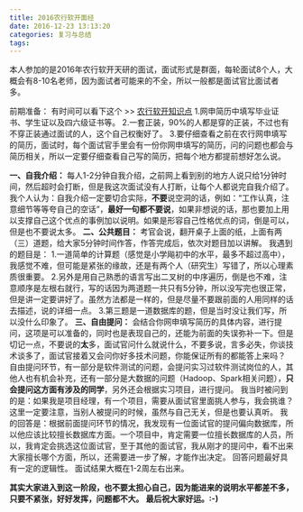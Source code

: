 ```yaml
---
title: 2016农行软开面经
date: 2016-12-23 13:13:20
categories: 复习与总结
tags:
---
```

本人参加的是2016年农行软开天研的面试，面试形式是群面，每轮面试8个人，大概会有8-10名老师，因为面试者可能来的不全，所以一般都是面试官比面试者多。

前期准备：
有时间可以看下这个 >> [农行软开知识点](http://www.jianshu.com/p/682092a6371b)
1.网申简历中填写毕业证书、学生证以及四六级证书等。
2.一套正装，90%的人都是穿的正装，不过也有不穿正装通过面试的人，这个自己权衡好了。
3.要仔细查看之前在农行网申填写的简历，面试时，每个面试官手里会有一份你网申填写的简历，问的问题也都会与简历相关，所以一定要仔细查看自己写的简历，把每个地方都提前想好怎么说。
<!--more-->
**一、自我介绍：**
每人1-2分钟自我介绍，之前网上看到别的地方人说只给1分钟时间，然后超时会打断，但是我这次面试没有人打断，让每个人都说完自我介绍了。
我个人认为：自我介绍一定要切合实际，**不要**说空洞的话，例如：“工作认真，注意细节等等夸自己的空话”，**最好一句都不要说**，如果非想说的话，那也要加上用以支撑自己这个优点的事例加以说明。如果是形容自己性格优点的词，倒是可以，但是也不要说太多。
**二、公共题目：**
考官会说，翻开桌子上面的纸，上面有两（三）道题，给大家5分钟时间作答，作答完成后，依次对题目加以讲解。
我遇到的题目是：
1.一道简单的计算题（感觉是小学飚初中的水平，最多不超过高中），我感觉不难，但可能是紧张的缘故，还是有两个人（研究生）写错了，所以心理素质很重要。
2.另外是用自己熟悉的语言写出二叉树的中序遍历，倒是也不难，注意顺序是左根右就行，写的话因为两道题一共只有5分钟，所以没写完也很正常，但是讲一定要讲好了。虽然方法都是一样的，但是尽量不要跟前面的人用同样的话去描述，说的详细一点。
3.第三题是一道数据库的题，但是当时没让我们写，所以没什么印象了。
**三、自由提问：**
会结合你网申填写简历的具体内容，进行提问，这项是可以准备的，同时也是表现自己的，还能为前面的失误弥补一下。但是切记一点，不要说的**太**多，面试官问什么就说什么，不要多说，言多必失，你谈技术谈多了，面试官接着又会问你好多技术问题，你能保证所有的都能答上来吗？
自由提问环节，有一部分是软件测试的问题，会提问实习过软件测试岗位的人，其他人也有机会补充，还有一部分是大数据的问题（Hadoop、Spark相关问题），**只会提问这方面有涉及的同学**，另外还会根据实习项目，进行提问。
我当时被问到的是：如果我是项目经理，有一个项目，需要从面试官里面挑人参与，我会挑谁？
这里一定要注意，当别人被提问的时候，虽然与自己无关，但是也要认真听。
我的回答是：根据前面提问环节的情况，我发现有一位面试官的提问偏向数据库，所以他应该比较擅长数据库方面。一个项目中，肯定需要一位擅长数据库的人员，所以，我肯定会挑选这位面试官，至于其他的面试官，我从刚才的提问中，看不出来大家擅长哪个方面，所以，还需要进一步了解，才能作出决定。
回答问题最好具有一定的逻辑性。
面试结果大概在1-2周左右出来。

**其实大家进入到这一阶段，也不要太担心自己，因为能进来的说明水平都差不多，只要不紧张，好好发挥，问题都不大。**
**最后祝大家好运。:-)**